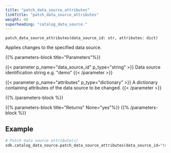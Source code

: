 ```yaml
---
title: "patch_data_source_attributes"
linkTitle: "patch_data_source_attributes"
weight: 40
superheading: "catalog_data_source."
---
```




``patch_data_source_attributes(data_source_id: str, attributes: dict)``

Applies changes to the specified data source.

{{% parameters-block  title="Parameters"%}}

{{< parameter p_name="data_source_id" p_type="string" >}}
Data source identification string e.g. "demo"
{{< /parameter >}}

{{< parameter p_name="attributes" p_type="dictionary" >}}
A dictionary containing attributes of the data source to be changed.
{{< /parameter >}}

{{% /parameters-block %}}


{{% parameters-block title="Returns" None="yes"%}}
{{% /parameters-block %}}

## Example

```python
# Patch data source attribute(s)
sdk.catalog_data_source.patch_data_source_attributes(data_source_id="test",attributes={"name": "Name2"})
```
